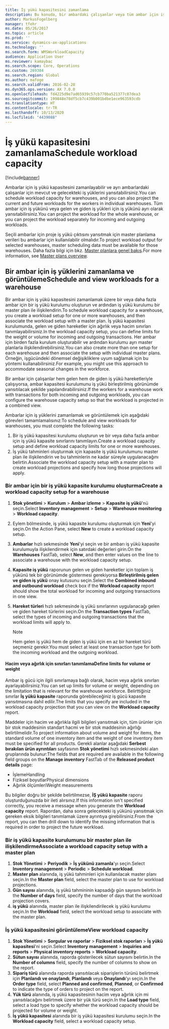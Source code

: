 ```yaml
---
title: İş yükü kapasitesini zamanlama
description: Bu konuda, bir ambardaki çalışanlar veya tüm ambar için iş yükü kapasitesinin nasıl ayarlanacağı ve zamanlanacağı açıklanmaktadır.
author: MarkusFogelberg
manager: tfehr
ms.date: 05/26/2017
ms.topic: article
ms.prod: ''
ms.service: dynamics-ax-applications
ms.technology: ''
ms.search.form: WMSWorkloadCapacity
audience: Application User
ms.reviewer: kamaybac
ms.search.scope: Core, Operations
ms.custom: 269384
ms.search.region: Global
ms.author: mafoge
ms.search.validFrom: 2016-02-28
ms.dyn365.ops.version: AX 7.0.0
ms.openlocfilehash: fd4225d9e7ad65939c57cb770ba521377c87dea3
ms.sourcegitcommit: 199848e78df5cb7c439b001bdbe1ece963593cdb
ms.translationtype: HT
ms.contentlocale: tr-TR
ms.lasthandoff: 10/13/2020
ms.locfileid: "4439088"
---
```

# <a name="schedule-workload-capacity"></a><span data-ttu-id="92ef6-103">İş yükü kapasitesini zamanlama</span><span class="sxs-lookup"><span data-stu-id="92ef6-103">Schedule workload capacity</span></span>

[!include[banner](../includes/banner.md)]

<span data-ttu-id="92ef6-104">Ambarlar için iş yükü kapasitesini zamanlayabilir ve ayrı ambarlardaki çalışanlar için mevcut ve gelecekteki iş yüklerini yansıtabilirsiniz.</span><span class="sxs-lookup"><span data-stu-id="92ef6-104">You can schedule workload capacity for warehouses, and you can also project the current and future workloads for the workers in individual warehouses.</span></span> <span data-ttu-id="92ef6-105">Tüm ambar için iş yükünü veya gelen ve giden iş yükleri için iş yükünü ayrı olarak yansıtabilirsiniz.</span><span class="sxs-lookup"><span data-stu-id="92ef6-105">You can project the workload for the whole warehouse, or you can project the workload separately for incoming and outgoing workloads.</span></span>

<span data-ttu-id="92ef6-106">Seçili ambarlar için proje iş yükü çıktısını yansıtmak için master planlama verileri bu ambarlar için kullanılabilir olmalıdır.</span><span class="sxs-lookup"><span data-stu-id="92ef6-106">To project workload output for selected warehouses, master scheduling data must be available for those warehouses.</span></span> <span data-ttu-id="92ef6-107">Daha fazla bilgi için bkz. [Master planlara genel bakış](../master-planning/master-plans.md).</span><span class="sxs-lookup"><span data-stu-id="92ef6-107">For more information, see [Master plans overview](../master-planning/master-plans.md).</span></span>

## <a name="schedule-and-view-workloads-for-a-warehouse"></a><span data-ttu-id="92ef6-108">Bir ambar için iş yüklerini zamanlama ve görüntüleme</span><span class="sxs-lookup"><span data-stu-id="92ef6-108">Schedule and view workloads for a warehouse</span></span>

<span data-ttu-id="92ef6-109">Bir ambar için iş yükü kapasitesini zamanlamak üzere bir veya daha fazla ambar için bir iş yükü kurulumu oluşturun ve ardından iş yükü kurulumu bir master plan ile ilişkilendirin.</span><span class="sxs-lookup"><span data-stu-id="92ef6-109">To schedule workload capacity for a warehouse, you create a workload setup for one or more warehouses, and then associate the workload setup with a master plan.</span></span> <span data-ttu-id="92ef6-110">İş yükü kapasitesi kurulumunda, gelen ve giden hareketler için ağırlık veya hacim sınırları tanımlayabilirsiniz.</span><span class="sxs-lookup"><span data-stu-id="92ef6-110">In the workload capacity setup, you can define limits for the weight or volume for incoming and outgoing transactions.</span></span> <span data-ttu-id="92ef6-111">Her ambar için birden fazla kurulum oluşturabilir ve ardından kurulumu ayrı master planlarla ilişkilendirebilirsiniz.</span><span class="sxs-lookup"><span data-stu-id="92ef6-111">You can also create more than one setup for each warehouse and then associate the setup with individual master plans.</span></span> <span data-ttu-id="92ef6-112">Örneğin, işgücündeki dönemsel değişikliklere uyum sağlamak için bu yöntemi kullanabilirsiniz.</span><span class="sxs-lookup"><span data-stu-id="92ef6-112">For example, you might use this approach to accommodate seasonal changes in the workforce.</span></span>

<span data-ttu-id="92ef6-113">Bir ambar için çalışanlar hem gelen hem de giden iş yükü hareketleriyle çalışıyorsa, ambar kapasitesi kurulumunu iş yükü birleştirilmiş görünümde yansıtılacak şekilde yapılandırabilirsiniz.</span><span class="sxs-lookup"><span data-stu-id="92ef6-113">If the workers for a warehouse work with transactions for both incoming and outgoing workloads, you can configure the warehouse capacity setup so that the workload is projected in a combined view.</span></span>

<span data-ttu-id="92ef6-114">Ambarlar için iş yüklerini zamanlamak ve görüntülemek için aşağıdaki görevleri tamamlamalısınız:</span><span class="sxs-lookup"><span data-stu-id="92ef6-114">To schedule and view workloads for warehouses, you must complete the following tasks:</span></span>

1. <span data-ttu-id="92ef6-115">Bir iş yükü kapasitesi kurulumu oluşturun ve bir veya daha fazla ambar için iş yükü kapasite sınırlarını tanımlayın.</span><span class="sxs-lookup"><span data-stu-id="92ef6-115">Create a workload capacity setup and define workload capacity limits for one or more warehouses.</span></span>
2. <span data-ttu-id="92ef6-116">İş yükü tahminleri oluşturmak için kapasite iş yükü kurulumunu master plan ile ilişkilendirin ve bu tahminlerin ne kadar süreyle uygulanacağını belirtin.</span><span class="sxs-lookup"><span data-stu-id="92ef6-116">Associate the workload capacity setup with a master plan to create workload projections and specify how long those projections will apply.</span></span>

### <a name="create-a-workload-capacity-setup-for-a-warehouse"></a><span data-ttu-id="92ef6-117">Bir ambar için bir iş yükü kapasite kurulumu oluşturma</span><span class="sxs-lookup"><span data-stu-id="92ef6-117">Create a workload capacity setup for a warehouse</span></span>

1. <span data-ttu-id="92ef6-118">**Stok yönetimi** \> **Kurulum** \> **Ambar izleme** \> **Kapasite iş yükü**'nü seçin.</span><span class="sxs-lookup"><span data-stu-id="92ef6-118">Select **Inventory management** \> **Setup** \> **Warehouse monitoring** \> **Workload capacity**.</span></span>
2. <span data-ttu-id="92ef6-119">Eylem bölmesinde, iş yükü kapasite kurulumu oluşturmak için **Yeni**'yi seçin.</span><span class="sxs-lookup"><span data-stu-id="92ef6-119">On the Action Pane, select **New** to create a workload capacity setup.</span></span>
3. <span data-ttu-id="92ef6-120">**Ambarlar** hızlı sekmesinde **Yeni**'yi seçin ve bir ambarı iş yükü kapasite kurulumuyla ilişkilendirmek için satırdaki değerleri girin.</span><span class="sxs-lookup"><span data-stu-id="92ef6-120">On the **Warehouses** FastTab, select **New**, and then enter values on the line to associate a warehouse with the workload capacity setup.</span></span>
4. <span data-ttu-id="92ef6-121">**Kapasite iş yükü** raporunun gelen ve giden hareketler için toplam iş yükünü tek bir görünümde göstermesi gerekiyorsa **Birleştirilmiş gelen ve giden iş yükü** onay kutusunu seçin.</span><span class="sxs-lookup"><span data-stu-id="92ef6-121">Select the **Combined inbound and outbound workload** check box if the **Workload capacity** report should show the total workload for incoming and outgoing transactions in one view.</span></span>
5. <span data-ttu-id="92ef6-122">**Hareket türleri** hızlı sekmesinde iş yükü sınırlarının uygulanacağı gelen ve giden hareket türlerini seçin.</span><span class="sxs-lookup"><span data-stu-id="92ef6-122">On the **Transaction types** FastTab, select the types of incoming and outgoing transactions that the workload limits will apply to.</span></span>

    > [!NOTE]
    > <span data-ttu-id="92ef6-123">Hem gelen iş yükü hem de giden iş yükü için en az bir hareket türü seçmeniz gerekir.</span><span class="sxs-lookup"><span data-stu-id="92ef6-123">You must select at least one transaction type for both the incoming workload and the outgoing workload.</span></span>

#### <a name="define-limits-for-volume-or-weight"></a><span data-ttu-id="92ef6-124">Hacim veya ağırlık için sınırları tanımlama</span><span class="sxs-lookup"><span data-stu-id="92ef6-124">Define limits for volume or weight</span></span>

<span data-ttu-id="92ef6-125">Ambar iş gücü için ilgili sınırlamaya bağlı olarak, hacim veya ağırlık sınırları ayarlayabilirsiniz.</span><span class="sxs-lookup"><span data-stu-id="92ef6-125">You can set up limits for volume or weight, depending on the limitation that is relevant for the warehouse workforce.</span></span> <span data-ttu-id="92ef6-126">Belirttiğiniz sınırlar **İş yükü kapasite** raporunda görebileceğiniz iş gücü kapasite yansıtmasına dahil edilir.</span><span class="sxs-lookup"><span data-stu-id="92ef6-126">The limits that you specify are included in the workload capacity projection that you can view on the **Workload capacity** report.</span></span>

<span data-ttu-id="92ef6-127">Maddeler için hacim ve ağırlıkla ilgili bilgileri yansıtmak için, tüm ürünler için bir stok maddesinin standart hacmi ve bir stok maddesinin ağırlığı belirtilmelidir.</span><span class="sxs-lookup"><span data-stu-id="92ef6-127">To project information about volume and weight for items, the standard volume of one inventory item and the weight of one inventory item must be specified for all products.</span></span> <span data-ttu-id="92ef6-128">Gerekli alanlar aşağıdaki **Serbest bırakılan ürün ayrıntıları** sayfasının **Stok yönetimi** hızlı sekmesindeki alan gruplarında bulunur:</span><span class="sxs-lookup"><span data-stu-id="92ef6-128">The fields that are required are available in the following field groups on the **Manage inventory** FastTab of the **Released product details** page:</span></span>

- <span data-ttu-id="92ef6-129">İşleme</span><span class="sxs-lookup"><span data-stu-id="92ef6-129">Handling</span></span>
- <span data-ttu-id="92ef6-130">Fiziksel boyutlar</span><span class="sxs-lookup"><span data-stu-id="92ef6-130">Physical dimensions</span></span>
- <span data-ttu-id="92ef6-131">Ağırlık ölçümleri</span><span class="sxs-lookup"><span data-stu-id="92ef6-131">Weight measurements</span></span>

<span data-ttu-id="92ef6-132">Bu bilgiler doğru bir şekilde belirtilmezse, **İŞ yükü kapasite** raporu oluşturduğunuzda bir ileti alırsınız.</span><span class="sxs-lookup"><span data-stu-id="92ef6-132">If this information isn't specified correctly, you receive a message when you generate the **Workload capacity** report.</span></span> <span data-ttu-id="92ef6-133">Rapordan, daha sonra gelecekteki iş yükünü yansıtmak için gereken eksik bilgileri tanımlamak üzere ayrıntıya girebilirsiniz.</span><span class="sxs-lookup"><span data-stu-id="92ef6-133">From the report, you can then drill down to identify the missing information that is required in order to project the future workload.</span></span>

### <a name="associate-a-workload-capacity-setup-with-a-master-plan"></a><span data-ttu-id="92ef6-134">Bir iş yükü kapasite kurulumunu bir master plan ile ilişkilendirme</span><span class="sxs-lookup"><span data-stu-id="92ef6-134">Associate a workload capacity setup with a master plan</span></span>

1. <span data-ttu-id="92ef6-135">**Stok Yönetimi** \> **Periyodik** \> **İş yükünü zamanla**'yı seçin.</span><span class="sxs-lookup"><span data-stu-id="92ef6-135">Select **Inventory management** \> **Periodic** \> **Schedule workload**.</span></span>
2. <span data-ttu-id="92ef6-136">**Master plan** alanında, iş yükü tahminleri için kullanılacak master planı seçin.</span><span class="sxs-lookup"><span data-stu-id="92ef6-136">In the **Master plan** field, select the master plan to use for workload projections.</span></span>
3. <span data-ttu-id="92ef6-137">**Gün sayısı** alanında, iş yükü tahmininin kapsadığı gün sayısını belirtin.</span><span class="sxs-lookup"><span data-stu-id="92ef6-137">In the **Number of days** field, specify the number of days that the workload projection covers.</span></span>
4. <span data-ttu-id="92ef6-138">**iş yükü** alanında, master plan ile ilişkilendirilecek iş yükü kurulumu seçin.</span><span class="sxs-lookup"><span data-stu-id="92ef6-138">In the **Workload** field, select the workload setup to associate with the master plan.</span></span>

### <a name="view-workload-capacity"></a><span data-ttu-id="92ef6-139">İş yükü kapasitesini görüntüleme</span><span class="sxs-lookup"><span data-stu-id="92ef6-139">View workload capacity</span></span>

1. <span data-ttu-id="92ef6-140">**Stok Yönetimi** \> **Sorgular ve raporlar** \> **Fiziksel stok raporları** \> **İş yükü kapasitesi**'ni seçin.</span><span class="sxs-lookup"><span data-stu-id="92ef6-140">Select **Inventory management** \> **Inquiries and reports** \> **Physical inventory reports** \> **Workload capacity**.</span></span>
2. <span data-ttu-id="92ef6-141">**Sütun sayısı** alanında, raporda gösterilecek sütun sayısını belirtin.</span><span class="sxs-lookup"><span data-stu-id="92ef6-141">In the **Number of columns** field, specify the number of columns to show on the report.</span></span>
3. <span data-ttu-id="92ef6-142">**Sipariş türü** alanında raporda yansıtılacak siparişlerin türünü belirtmek için **Planlandı ve onaylandı**, **Planlandı** veya **Onaylandı**'yı seçin.</span><span class="sxs-lookup"><span data-stu-id="92ef6-142">In the **Order type** field, select **Planned and confirmed**, **Planned**, or **Confirmed** to indicate the type of orders to project on the report.</span></span>
4. <span data-ttu-id="92ef6-143">**Yük türü** alanında, iş yükü kapasitesinin hacim veya ağırlık için mi yansıtılacağını belirtmek üzere bir yük türü seçin.</span><span class="sxs-lookup"><span data-stu-id="92ef6-143">In the **Load type** field, select a load type to specify whether the workload capacity should be projected for volume or weight.</span></span>
5. <span data-ttu-id="92ef6-144">**İş yükü kapasitesi** alanında bir iş yükü kapasitesi kurulumu seçin.</span><span class="sxs-lookup"><span data-stu-id="92ef6-144">In the **Workload capacity** field, select a workload capacity setup.</span></span>

